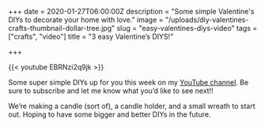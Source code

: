 +++
date = 2020-01-27T06:00:00Z
description = "Some simple Valentine's DIYs to decorate your home with love."
image = "/uploads/diy-valentines-crafts-thumbnail-dollar-tree.jpg"
slug = "easy-valentines-diys-video"
tags = ["crafts", "video"]
title = "3 easy Valentine’s DIYS!"

+++

{{< youtube EBRNzi2q9jk >}}

Some super simple DIYs up for you this week on my [YouTube channel](https://www.youtube.com/channel/UCYEjfsNAqG2_csAC7FDUYcg). Be sure to subscribe and let me know what you’d like to see next!!

We’re making a candle (sort of), a candle holder, and a small wreath to start out. Hoping to have some bigger and better DIYs in the future.